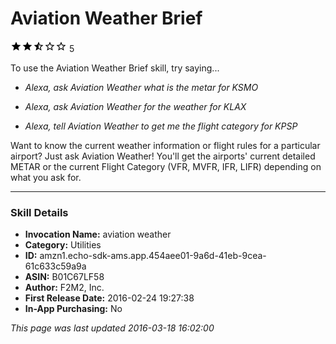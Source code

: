 # Aviation Weather Brief
![2.7 stars](../../../images/ic_star_black_18dp_1x.png)![2.7 stars](../../../images/ic_star_black_18dp_1x.png)![2.7 stars](../../../images/ic_star_half_black_18dp_1x.png)![2.7 stars](../../../images/ic_star_border_black_18dp_1x.png)![2.7 stars](../../../images/ic_star_border_black_18dp_1x.png) 5

To use the Aviation Weather Brief skill, try saying...

* *Alexa, ask Aviation Weather what is the metar for KSMO*

* *Alexa, ask Aviation Weather for the weather for KLAX*

* *Alexa, tell Aviation Weather to get me the flight category for KPSP*

Want to know the current weather information or flight rules for a particular airport?  Just ask Aviation Weather!  You'll get the airports' current detailed METAR or the current Flight Category (VFR, MVFR, IFR, LIFR)  depending on what you ask for.

***

### Skill Details

* **Invocation Name:** aviation weather
* **Category:** Utilities
* **ID:** amzn1.echo-sdk-ams.app.454aee01-9a6d-41eb-9cea-61c633c59a9a
* **ASIN:** B01C67LF58
* **Author:** F2M2, Inc.
* **First Release Date:** 2016-02-24 19:27:38
* **In-App Purchasing:** No

*This page was last updated 2016-03-18 16:02:00*
